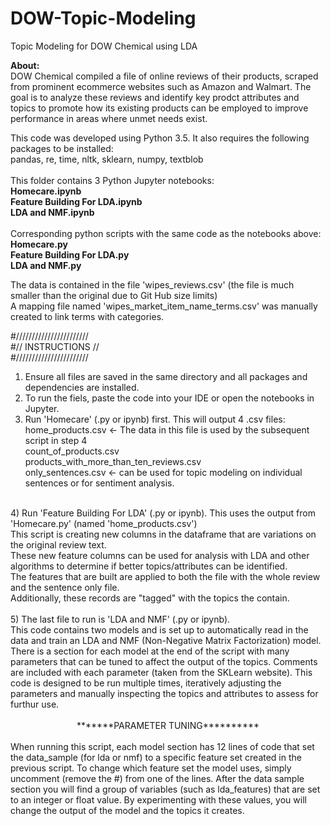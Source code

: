 # DOW-Topic-Modeling
Topic Modeling for DOW Chemical using LDA<BR>

<b>About:</b> <BR>
DOW Chemical compiled a file of online reviews of their products, scraped from prominent ecommerce websites such as Amazon and Walmart. The goal is to analyze these reviews and identify key prodct attributes and topics to promote how its existing products can be employed to improve performance in areas where unmet needs exist. 

This code was developed using Python 3.5. It also requires the following packages to be installed:<BR>
pandas, re, time, nltk, sklearn, numpy, textblob<BR>
<BR>
This folder contains 3 Python Jupyter notebooks:<BR>
<b>Homecare.ipynb<BR>
Feature Building For LDA.ipynb<BR>
LDA and NMF.ipynb<BR></b>
<BR>
Corresponding python scripts with the same code as the notebooks above:<BR>
<b>Homecare.py<BR>
Feature Building For LDA.py<BR>
LDA and NMF.py<BR></b>
	
The data is contained in the file 'wipes_reviews.csv' (the file is much smaller than the original due to Git Hub size limits)<BR>
A mapping file named 'wipes_market_item_name_terms.csv' was manually created to link terms with categories.<BR>

#///////////////////////<BR>
#// INSTRUCTIONS //<BR>
#///////////////////////<BR>

1) Ensure all files are saved in the same directory and all packages and dependencies are installed.<BR>
2) To run the fiels, paste the code into your IDE or open the notebooks in Jupyter.<BR>
3) Run 'Homecare' (.py or ipynb) first. This will output 4 .csv files:<BR>
home_products.csv    <- The data in this file is used by the subsequent script in step 4 <BR>
count_of_products.csv <BR>
products_with_more_than_ten_reviews.csv <BR>
only_sentences.csv <- can be used for topic modeling on individual sentences or for sentiment analysis. <BR>
<BR>
4) Run 'Feature Building For LDA' (.py or ipynb). This uses the output from 'Homecare.py' (named 'home_products.csv') <BR>
This script is creating new columns in the dataframe that are variations on the original review text. <BR>
These new feature columns can be used for analysis with LDA and other algorithms to determine if better topics/attributes can be identified. <BR>
The features that are built are applied to both the file with the whole review and the sentence only file. <BR>
Additionally, these records are "tagged" with the topics the contain. <BR>
<BR>
5) The last file to run is 'LDA and NMF' (.py or ipynb). <BR>
This code contains two models and is set up to automatically read in the data and train an LDA and NMF (Non-Negative Matrix Factorization) model. There is a section for each model at the end of the script with many parameters that can be tuned to affect the output of the topics. Comments are included with each parameter (taken from the SKLearn website). This code is designed to be run multiple times, iteratively adjusting the parameters and manually inspecting the topics and attributes to assess for furthur use. <BR><BR>
				
<center>*******PARAMETER TUNING**********</center><BR>
When running this script, each model section has 12 lines of code that set the data_sample (for lda or nmf) to a specific feature set created in the previous script. To change which feature set the model uses, simply uncomment (remove the #) from one of the lines. After the data sample section you will find a group of variables (such as lda_features) that are set to an integer or float value. By experimenting with these values, you will change the output of the model and the topics it creates. 

